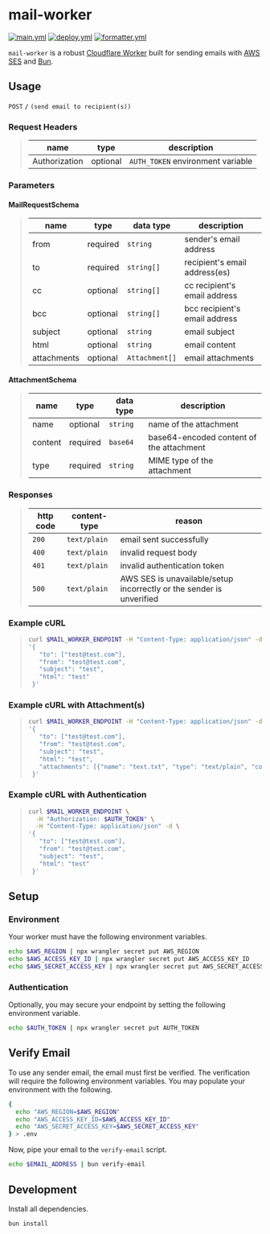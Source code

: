 # mail-worker

[![main.yml](https://github.com/winstxnhdw/mail-worker/actions/workflows/main.yml/badge.svg)](https://github.com/winstxnhdw/mail-worker/actions/workflows/main.yml)
[![deploy.yml](https://github.com/winstxnhdw/mail-worker/actions/workflows/deploy.yml/badge.svg)](https://github.com/winstxnhdw/mail-worker/actions/workflows/deploy.yml)
[![formatter.yml](https://github.com/winstxnhdw/mail-worker/actions/workflows/formatter.yml/badge.svg)](https://github.com/winstxnhdw/mail-worker/actions/workflows/formatter.yml)

`mail-worker` is a robust [Cloudflare Worker](https://workers.cloudflare.com/) built for sending emails with [AWS SES](https://aws.amazon.com/ses/) and [Bun](https://github.com/oven-sh/bun).

## Usage

`POST` **`/`** `(send email to recipient(s))`

### Request Headers

> | name          |  type    | description                       |
> | ------------- | -------- | --------------------------------- |
> | Authorization | optional | `AUTH_TOKEN` environment variable |

### Parameters

#### MailRequestSchema

> | name        |  type    | data type      | description                   |
> | ----------- | -------- | ---------------| ----------------------------- |
> | from        | required | `string`       | sender's email address        |
> | to          | required | `string[]`     | recipient's email address(es) |
> | cc          | optional | `string[]`     | cc recipient's email address  |
> | bcc         | optional | `string[]`     | bcc recipient's email address |
> | subject     | optional | `string`       | email subject                 |
> | html        | optional | `string`       | email content                 |
> | attachments | optional | `Attachment[]` | email attachments             |

#### AttachmentSchema

> | name        |  type    | data type | description                              |
> | ----------- | -------- | ----------| ---------------------------------------- |
> | name        | optional | `string`  | name of the attachment                   |
> | content     | required | `base64`  | base64-encoded content of the attachment |
> | type        | required | `string`  | MIME type of the attachment              |

### Responses

> | http code | content-type | reason                                                               |
> | --------- | ------------ | -------------------------------------------------------------------- |
> | `200`     | `text/plain` | email sent successfully                                              |
> | `400`     | `text/plain` | invalid request body                                                 |
> | `401`     | `text/plain` | invalid authentication token                                         |
> | `500`     | `text/plain` | AWS SES is unavailable/setup incorrectly or the sender is unverified |

### Example cURL

> ```bash
> curl $MAIL_WORKER_ENDPOINT -H "Content-Type: application/json" -d \
> '{
>    "to": ["test@test.com"],
>    "from": "test@test.com",
>    "subject": "test",
>    "html": "test"
>  }'
> ```

### Example cURL with Attachment(s)

> ```bash
> curl $MAIL_WORKER_ENDPOINT -H "Content-Type: application/json" -d \
> '{
>    "to": ["test@test.com"],
>    "from": "test@test.com",
>    "subject": "test",
>    "html": "test",
>    "attachments": [{"name": "text.txt", "type": "text/plain", "content": "SGVsbG8gV29ybGQ="}]
>  }'
> ```

### Example cURL with Authentication

> ```bash
> curl $MAIL_WORKER_ENDPOINT \
>   -H "Authorization: $AUTH_TOKEN" \
>   -H "Content-Type: application/json" -d \
> '{
>    "to": ["test@test.com"],
>    "from": "test@test.com",
>    "subject": "test",
>    "html": "test"
>  }'
> ```

## Setup

### Environment

Your worker must have the following environment variables.

```bash
echo $AWS_REGION | npx wrangler secret put AWS_REGION
echo $AWS_ACCESS_KEY_ID | npx wrangler secret put AWS_ACCESS_KEY_ID
echo $AWS_SECRET_ACCESS_KEY | npx wrangler secret put AWS_SECRET_ACCESS_KEY
```

### Authentication

Optionally, you may secure your endpoint by setting the following environment variable.

```bash
echo $AUTH_TOKEN | npx wrangler secret put AUTH_TOKEN
```

## Verify Email

To use any sender email, the email must first be verified. The verification will require the following environment variables. You may populate your environment with the following.

```bash
{
  echo "AWS_REGION=$AWS_REGION"
  echo "AWS_ACCESS_KEY_ID=$AWS_ACCESS_KEY_ID"
  echo "AWS_SECRET_ACCESS_KEY=$AWS_SECRET_ACCESS_KEY"
} > .env
```

Now, pipe your email to the `verify-email` script.

```bash
echo $EMAIL_ADDRESS | bun verify-email
```

## Development

Install all dependencies.

```bash
bun install
```
